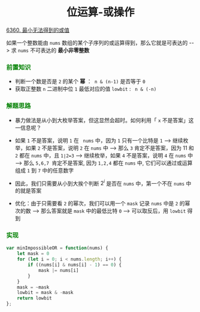 # <center>位运算-或操作

[6360. 最小无法得到的或值](https://leetcode.cn/problems/minimum-impossible-or/)

如果一个整数能由 `nums` 数组的某个子序列的或运算得到，那么它就是可表达的 --> 求 `nums` 不可表达的 **最小非零整数**

### <font color = 'green'>前置知识</font>

* 判断一个数是否是 `2` 的某个 **幂**  ：`` n & (n-1)`` 是否等于 ``0``
* 获取正整数 ``n`` 二进制中位 ``1`` 最低对应的值 ``lowbit`` : `` n & (-n)``

### <font color = 'green'>解题思路</font>

* 暴力做法是从小到大枚举答案，但这显然会超时。如何利用「 ``x`` 不是答案」这一信息呢？

* 如果 ``1`` 不是答案，说明 ``1`` 在 `` nums`` 中，因为 ``1`` 只有一个比特是 ``1`` --> 继续枚举，如果 ``2`` 不是答案，说明 ``2`` 在 ``nums`` 中 --> 那么 ``3`` 肯定不是答案，因为 11 和 ``2`` 都在 ``nums`` 中，且 ``1∣2=3`` --> 继续枚举，如果 ``4`` 不是答案，说明 ``4`` 在 ``nums`` 中 --> 那么 ``5,6,7 ``肯定不是答案, 因为 ``1,2,4`` 都在 ``nums`` 中, 它们可以通过或运算组成 ``1`` 到 ``7`` 中的任意数字
* 因此，我们只需要从小到大挨个判断 $2^i$ 是否在 ``nums`` 中，第一个不在 ``nums`` 中的就是答案
* 优化：由于只需要看 ``2`` 的幂次，我们可以用一个 ``mask`` 记录 ``nums`` 中是 ``2`` 的幂次的数 --> 那么答案就是 ``mask`` 中的最低比特 ``0`` --> 可以取反后，用 ``lowbit`` 得到

### <font color = 'green'>实现</font>

```javascript
var minImpossibleOR = function(nums) {
    let mask = 0
    for (let i = 0; i < nums.length; i++) {
        if ((nums[i] & nums[i] - 1) == 0) {
            mask |= nums[i] 
        }
    }
    mask = ~mask
    lowbit = mask & -mask
    return lowbit
};
```

